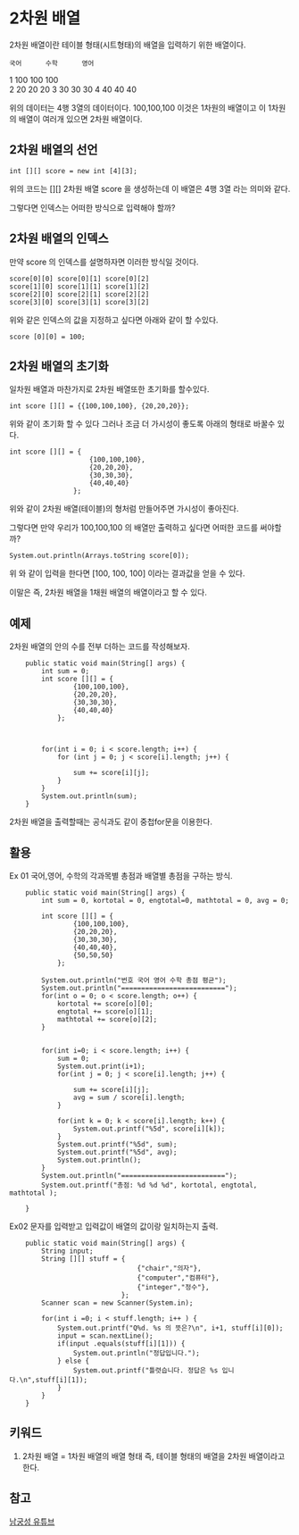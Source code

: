 # 2차원 배열

2차원 배열이란 테이블 형태(시트형태)의 배열을 입력하기 위한 배열이다.

	국어		수학		영어
1	100		100		100		
2	20		20		20
3	30		30		30
4	40		40		40

위의  데이터는 4행 3열의 데이터이다. 100,100,100 이것은 1차원의 배열이고 이 1차원의 배열이 여러개 있으면 2차원 배열이다.

## 2차원 배열의 선언
```
int [][] score = new int [4][3]; 

```

위의 코드는 [][] 2차원 배열 score 을 생성하는데 이 배열은 4행 3열 라는 의미와 같다.

그렇다면 인덱스는 어떠한 방식으로 입력해야 할까?

## 2차원 배열의 인덱스

만약 score 의 인덱스를 설명하자면 이러한 방식일 것이다.
```
score[0][0] score[0][1] score[0][2]
score[1][0] score[1][1] score[1][2]
score[2][0] score[2][1] score[2][2]
score[3][0] score[3][1] score[3][2]
```

위와 같은 인덱스의 값을 지정하고 싶다면 아래와 같이 할 수있다.

```
score [0][0] = 100;
```

## 2차원 배열의 초기화

일차원 배열과 마찬가지로 2차원 배열또한 초기화를 할수있다.

```
int score [][] = {{100,100,100}, {20,20,20}};
```

위와 같이 초기화 할 수 있다 그러나 조금 더 가시성이 좋도록 아래의 형태로 바꿀수 있다.

```
int score [][] = {
					{100,100,100}, 
					{20,20,20},
					{30,30,30},
					{40,40,40}
				};
``` 

위와 같이 2차원 배열(테이블)의 형처럼 만들어주면 가시성이 좋아진다.

그렇다면 만약 우리가 100,100,100 의 배열만 출력하고 싶다면 어떠한 코드를 써야할까?

```
System.out.println(Arrays.toString score[0]);
```

위 와 같이 입력을 한다면 [100, 100, 100] 이라는 결과값을 얻을 수 있다.

이말은 즉, 2차원 배열을 1채원 배열의 배열이라고 할 수 있다.

## 예제 
2차원 배열의 안의 수를 전부 더하는 코드를 작성해보자.

```
	public static void main(String[] args) {
		int sum = 0;
		int score [][] = {
				{100,100,100}, 
				{20,20,20},
				{30,30,30},
				{40,40,40}
			};
		

		
		for(int i = 0; i < score.length; i++) {
			for (int j = 0; j < score[i].length; j++) {
				
				sum += score[i][j];
			}
		}
		System.out.println(sum);		
	}

```

2차원 배열을 출력할때는 공식과도 같이 중첩for문을 이용한다.

## 활용


Ex 01 국어,영어, 수학의 각과목별 총점과 배열별 총점을 구하는 방식.
```
	public static void main(String[] args) {
		int sum = 0, kortotal = 0, engtotal=0, mathtotal = 0, avg = 0;
		
		int score [][] = {
				{100,100,100}, 
				{20,20,20},
				{30,30,30},
				{40,40,40},
				{50,50,50}
			};

		System.out.println("번호 국어 영어 수학 총점 평균");
		System.out.println("==========================");
		for(int o = 0; o < score.length; o++) {
			kortotal += score[o][0];
			engtotal += score[o][1];
			mathtotal += score[o][2];
		}
		
		
		for(int i=0; i < score.length; i++) {
			sum = 0;
			System.out.print(i+1);
			for(int j = 0; j < score[i].length; j++) {
				
				sum += score[i][j];
				avg = sum / score[i].length;
			}
			
			for(int k = 0; k < score[i].length; k++) {
				System.out.printf("%5d", score[i][k]);
			}
			System.out.printf("%5d", sum);
			System.out.printf("%5d", avg);
			System.out.println();
		}
		System.out.println("==========================");
		System.out.printf("총점: %d %d %d", kortotal, engtotal, mathtotal );
			
	}

```
Ex02 문자를 입력받고 입력값이 배열의 값이랑 일치하는지 출력.
```
	public static void main(String[] args) {
		String input;
		String [][] stuff = {
								{"chair","의자"},
								{"computer","컴퓨터"},
								{"integer","정수"},
							};
		Scanner scan = new Scanner(System.in);
		
		for(int i =0; i < stuff.length; i++ ) {
			System.out.printf("Q%d. %s 의 뜻은?\n", i+1, stuff[i][0]);
			input = scan.nextLine();
			if(input .equals(stuff[i][1])) {
				System.out.println("정답입니다.");
			} else {
				System.out.printf("틀렷습니다. 정답은 %s 입니다.\n",stuff[i][1]);
			}
		}
	}
```
## 키워드 

1. 2차원 배열 = 1차원 배열의 배열 형태 즉, 테이블 형태의 배열을 2차원 배열이라고 한다.

## 참고
[남궁성 유튜브](https://www.youtube.com/watch?v=dYXpWCdF_k4&list=PLW2UjW795-f6xWA2_MUhEVgPauhGl3xIp&index=47)
